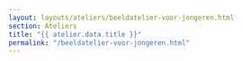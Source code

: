 ```yaml
---
layout: layouts/ateliers/beeldatelier-voor-jongeren.html
section: Ateliers
title: "{{ atelier.data.title }}"
permalink: "/beeldatelier-voor-jongeren.html"
---
```

